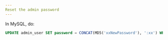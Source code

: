 ```yaml
---
Reset the admin password
---
```

In MySQL, do:

```sql
UPDATE admin_user SET password = CONCAT(MD5('xxNewPassword'), ':xx') WHERE username = ‘ADMINUSERNAME’;
```